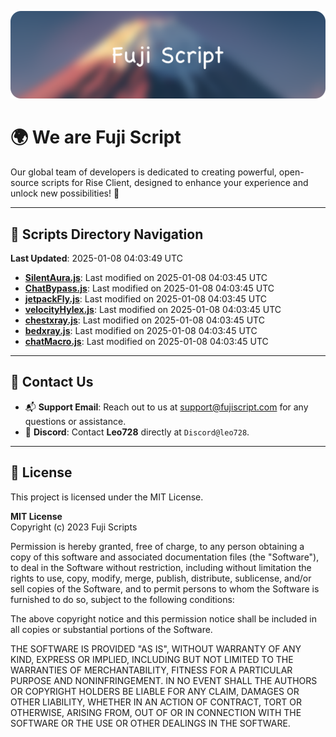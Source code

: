 ![Banner](.github/b.webp)

# 🌍 **We are Fuji Script**

Our global team of developers is dedicated to creating powerful, open-source scripts for Rise Client, designed to enhance your experience and unlock new possibilities! 🌟

---
<!-- SCRIPTS_NAVIGATION_START -->
## 📂 **Scripts Directory Navigation**

**Last Updated**: 2025-01-08 04:03:49 UTC

- **[SilentAura.js](scripts/SilentAura.js)**: Last modified on 2025-01-08 04:03:45 UTC
- **[ChatBypass.js](scripts/ChatBypass.js)**: Last modified on 2025-01-08 04:03:45 UTC
- **[jetpackFly.js](scripts/jetpackFly.js)**: Last modified on 2025-01-08 04:03:45 UTC
- **[velocityHylex.js](scripts/velocityHylex.js)**: Last modified on 2025-01-08 04:03:45 UTC
- **[chestxray.js](scripts/chestxray.js)**: Last modified on 2025-01-08 04:03:45 UTC
- **[bedxray.js](scripts/bedxray.js)**: Last modified on 2025-01-08 04:03:45 UTC
- **[chatMacro.js](scripts/chatMacro.js)**: Last modified on 2025-01-08 04:03:45 UTC

<!-- SCRIPTS_NAVIGATION_END -->

---

## 💬 **Contact Us**  
- 📬 **Support Email**: Reach out to us at [support@fujiscript.com](mailto:support@fujiscript.com) for any questions or assistance.  
- 💬 **Discord**: Contact **Leo728** directly at `Discord@leo728`.

---

## 📜 **License**

This project is licensed under the MIT License.  

**MIT License**  
Copyright (c) 2023 Fuji Scripts  

Permission is hereby granted, free of charge, to any person obtaining a copy of this software and associated documentation files (the "Software"), to deal in the Software without restriction, including without limitation the rights to use, copy, modify, merge, publish, distribute, sublicense, and/or sell copies of the Software, and to permit persons to whom the Software is furnished to do so, subject to the following conditions:  

The above copyright notice and this permission notice shall be included in all copies or substantial portions of the Software.  

THE SOFTWARE IS PROVIDED "AS IS", WITHOUT WARRANTY OF ANY KIND, EXPRESS OR IMPLIED, INCLUDING BUT NOT LIMITED TO THE WARRANTIES OF MERCHANTABILITY, FITNESS FOR A PARTICULAR PURPOSE AND NONINFRINGEMENT. IN NO EVENT SHALL THE AUTHORS OR COPYRIGHT HOLDERS BE LIABLE FOR ANY CLAIM, DAMAGES OR OTHER LIABILITY, WHETHER IN AN ACTION OF CONTRACT, TORT OR OTHERWISE, ARISING FROM, OUT OF OR IN CONNECTION WITH THE SOFTWARE OR THE USE OR OTHER DEALINGS IN THE SOFTWARE.  

